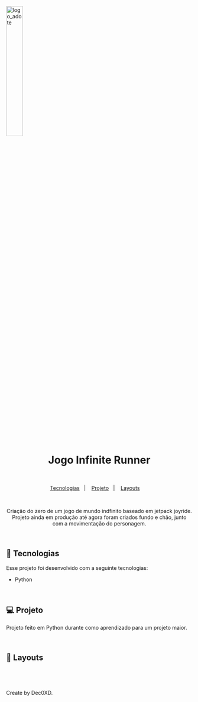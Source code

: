 <img alt="logo_adote" src="templates/static/usuarios/img/logo_adote.png" width="30%">

<h1 align="center"> Jogo Infinite Runner </h1>

<br>

<p align="center">
  <a href="#-tecnologias">Tecnologias</a>&nbsp;&nbsp;&nbsp;|&nbsp;&nbsp;&nbsp;  
  <a href="#-projeto">Projeto</a>&nbsp;&nbsp;&nbsp;|&nbsp;&nbsp;&nbsp;  
  <a href="#-Imagens">Layouts</a>&nbsp;&nbsp;&nbsp;&nbsp;&nbsp;&nbsp;
</p>

<br>

<p align="center">  
Criação do zero de um jogo de mundo indfinito baseado em jetpack joyride.
Projeto ainda em produção até agora foram criados fundo e chão, junto com a movimentação do personagem.

</p>

<br>

## 🚀 Tecnologias

Esse projeto foi desenvolvido com a seguinte tecnologias:

- Python

<br>

## 💻 Projeto

Projeto feito em Python durante como aprendizado para um projeto maior.

<br>

## 📸 Layouts


<br>

#

Create by Dec0XD.
